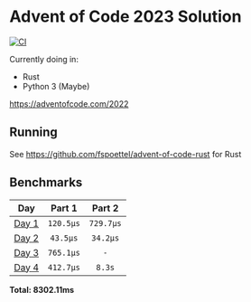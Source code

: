 # Advent of Code 2023 Solution

[![CI](https://github.com/noaione/advent-of-code-2023/actions/workflows/ci.yml/badge.svg)](https://github.com/noaione/advent-of-code-2023/actions/workflows/ci.yml)

Currently doing in:
- Rust
- Python 3 (Maybe)

https://adventofcode.com/2022

## Running

See https://github.com/fspoettel/advent-of-code-rust for Rust

<!--- benchmarking table --->
## Benchmarks

| Day | Part 1 | Part 2 |
| :---: | :---: | :---:  |
| [Day 1](./src/bin/01.rs) | `120.5µs` | `729.7µs` |
| [Day 2](./src/bin/02.rs) | `43.5µs` | `34.2µs` |
| [Day 3](./src/bin/03.rs) | `765.1µs` | `-` |
| [Day 4](./src/bin/04.rs) | `412.7µs` | `8.3s` |

**Total: 8302.11ms**
<!--- benchmarking table --->
